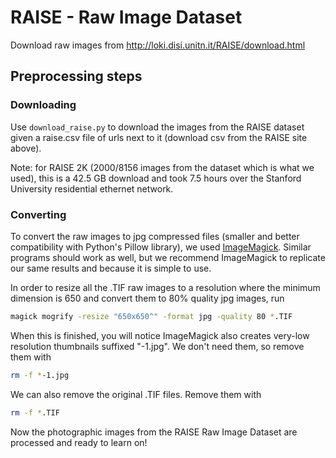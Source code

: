 # RAISE - Raw Image Dataset

Download raw images from http://loki.disi.unitn.it/RAISE/download.html

## Preprocessing steps

### Downloading

Use `download_raise.py` to download the images from the RAISE dataset given a raise.csv file of urls next to it (download csv from the RAISE site above).

Note: for RAISE 2K (2000/8156 images from the dataset which is what we used), this is a 42.5 GB download and took 7.5 hours over the Stanford University residential ethernet network.

### Converting

To convert the raw images to jpg compressed files (smaller and better compatibility with Python's Pillow library), we used [ImageMagick](https://imagemagick.org/). Similar programs should work as well, but we recommend ImageMagick to replicate our same results and because it is simple to use.

In order to resize all the .TIF raw images to a resolution where the minimum dimension is 650 and convert them to 80% quality jpg images, run

```bash
magick mogrify -resize "650x650^" -format jpg -quality 80 *.TIF
```

When this is finished, you will notice ImageMagick also creates very-low resolution thumbnails suffixed "-1.jpg". We don't need them, so remove them with

```bash
rm -f *-1.jpg
```

We can also remove the original .TIF files. Remove them with

```bash
rm -f *.TIF
```

Now the photographic images from the RAISE Raw Image Dataset are processed and ready to learn on!